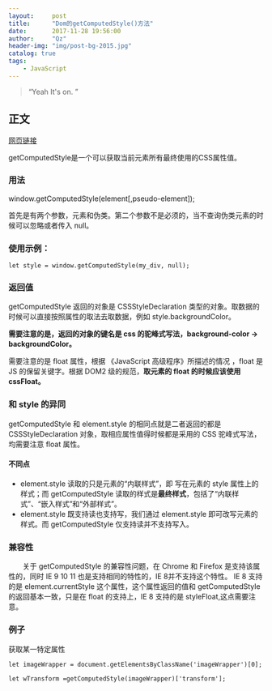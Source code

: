 ```yaml
---
layout:     post
title:      "Dom的getComputedStyle()方法"
date:       2017-11-28 19:56:00
author:     "Qz"
header-img: "img/post-bg-2015.jpg"
catalog: true
tags:
    - JavaScript
---
```


> “Yeah It's on. ”


## 正文


[网页链接](http://blog.csdn.net/s110902/article/details/73312802?locationNum=12&fps=1)


getComputedStyle是一个可以获取当前元素所有最终使用的CSS属性值。


### 用法
window.getComputedStyle(element[,pseudo-element]); 

首先是有两个参数，元素和伪类。第二个参数不是必须的，当不查询伪类元素的时候可以忽略或者传入 null。

### 使用示例：
```
let style = window.getComputedStyle(my_div, null);
```

### 返回值
getComputedStyle 返回的对象是 CSSStyleDeclaration 类型的对象。取数据的时候可以直接按照属性的取法去取数据，例如 style.backgroundColor。

**需要注意的是，返回的对象的键名是 css 的驼峰式写法，background-color -> backgroundColor。** 

需要注意的是 float 属性，根据 《JavaScript 高级程序》所描述的情况 ，float 是 JS 的保留关键字。根据 DOM2 级的规范，**取元素的 float 的时候应该使用 cssFloat。**


### 和 style 的异同
getComputedStyle 和 element.style 的相同点就是二者返回的都是 CSSStyleDeclaration 对象，取相应属性值得时候都是采用的 CSS 驼峰式写法，均需要注意 float 属性。

#### 不同点

* element.style 读取的只是元素的“内联样式”，即 写在元素的 style 属性上的样式；而 getComputedStyle 读取的样式是**最终样式**，包括了“内联样式”、“嵌入样式”和“外部样式”。
* element.style 既支持读也支持写，我们通过 element.style 即可改写元素的样式。而 getComputedStyle 仅支持读并不支持写入。

### 兼容性
　　关于 getComputedStyle 的兼容性问题，在 Chrome 和 Firefox 是支持该属性的，同时 IE 9 10 11 也是支持相同的特性的，IE 8并不支持这个特性。 IE 8 支持的是 element.currentStyle 这个属性，这个属性返回的值和 getComputedStyle 的返回基本一致，只是在 float 的支持上，IE 8 支持的是 styleFloat,这点需要注意。
　　
### 例子
获取某一特定属性

```
let imageWrapper = document.getElementsByClassName('imageWrapper')[0];

let wTransform =getComputedStyle(imageWrapper)['transform'];
```